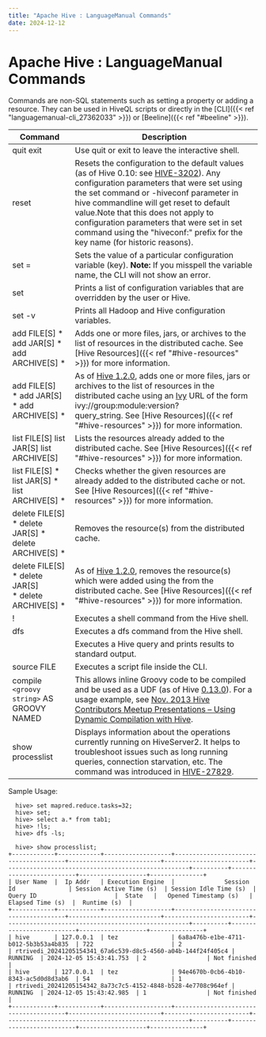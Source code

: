 ```yaml
---
title: "Apache Hive : LanguageManual Commands"
date: 2024-12-12
---
```


# Apache Hive : LanguageManual Commands

Commands are non-SQL statements such as setting a property or adding a resource. They can be used in HiveQL scripts or directly in the [CLI]({{< ref "languagemanual-cli_27362033" >}}) or [Beeline]({{< ref "#beeline" >}}).

| Command | Description |
| --- | --- |
| quit  exit | Use quit or exit to leave the interactive shell. |
| reset | Resets the configuration to the default values (as of Hive 0.10: see [HIVE-3202](https://issues.apache.org/jira/browse/HIVE-3202)). Any configuration parameters that were set using the set command or -hiveconf parameter in hive commandline will get reset to default value.Note that this does not apply to configuration parameters that were set in set command using the "hiveconf:" prefix for the key name (for historic reasons). |
| set <key>=<value> | Sets the value of a particular configuration variable (key).  **Note:** If you misspell the variable name, the CLI will not show an error. |
| set | Prints a list of configuration variables that are overridden by the user or Hive. |
| set -v | Prints all Hadoop and Hive configuration variables. |
| add FILE[S] <filepath> <filepath>*  add JAR[S] <filepath> <filepath>*  add ARCHIVE[S] <filepath> <filepath>* | Adds one or more files, jars, or archives to the list of resources in the distributed cache. See [Hive Resources]({{< ref "#hive-resources" >}}) for more information. |
| add FILE[S] <ivyurl> <ivyurl>* add JAR[S] <ivyurl> <ivyurl>* add ARCHIVE[S]<ivyurl> <ivyurl>* | As of [Hive 1.2.0](https://issues.apache.org/jira/browse/HIVE-9664), adds one or more files, jars or archives to the list of resources in the distributed cache using an [Ivy](http://ant.apache.org/ivy/) URL of the form ivy://group:module:version?query\_string. See [Hive Resources]({{< ref "#hive-resources" >}}) for more information. |
| list FILE[S]  list JAR[S]  list ARCHIVE[S] | Lists the resources already added to the distributed cache. See [Hive Resources]({{< ref "#hive-resources" >}}) for more information. |
| list FILE[S] <filepath>*  list JAR[S] <filepath>*  list ARCHIVE[S] <filepath>* | Checks whether the given resources are already added to the distributed cache or not. See [Hive Resources]({{< ref "#hive-resources" >}}) for more information. |
| delete FILE[S] <filepath>*  delete JAR[S] <filepath>*  delete ARCHIVE[S] <filepath>* | Removes the resource(s) from the distributed cache. |
| delete FILE[S] <ivyurl> <ivyurl>* delete JAR[S] <ivyurl> <ivyurl>* delete ARCHIVE[S] <ivyurl> <ivyurl>* | As of [Hive 1.2.0](https://issues.apache.org/jira/browse/HIVE-9664), removes the resource(s) which were added using the <ivyurl> from the distributed cache. See [Hive Resources]({{< ref "#hive-resources" >}}) for more information. |
| ! <command> | Executes a shell command from the Hive shell. |
| dfs <dfs command> | Executes a dfs command from the Hive shell. |
| <query string> | Executes a Hive query and prints results to standard output. |
| source FILE <filepath> | Executes a script file inside the CLI. |
| compile `<groovy string>` AS GROOVY NAMED <name> | This allows inline Groovy code to be compiled and be used as a UDF (as of Hive [0.13.0](https://issues.apache.org/jira/browse/HIVE-5252)). For a usage example, see [Nov. 2013 Hive Contributors Meetup Presentations – Using Dynamic Compilation with Hive](https://cwiki.apache.org/confluence/download/attachments/27362054/HiveContrib-Nov13-groovy_plus_hive.pptx?version=1&modificationDate=1385171856000&api=v2). |
| show processlist                                                 | Displays information about the operations currently running on HiveServer2. It helps to troubleshoot issues such as long running queries, connection starvation, etc. The command was introduced in [HIVE-27829](https://issues.apache.org/jira/browse/HIVE-27829).                                                                                                                                                                                                                                                                                                                                                                                                                         |

Sample Usage:

```
  hive> set mapred.reduce.tasks=32;
  hive> set;
  hive> select a.* from tab1;
  hive> !ls;
  hive> dfs -ls;

```
```
  hive> show processlist;
+------------+------------+-------------------+---------------------------------------+--------------------------+------------------------+----------------------------------------------------+----------+--------------------------+-------------------+---------------+
| User Name  |  Ip Addr   | Execution Engine  |              Session Id               | Session Active Time (s)  | Session Idle Time (s)  |                      Query ID                      |  State   |   Opened Timestamp (s)   | Elapsed Time (s)  |  Runtime (s)  |
+------------+------------+-------------------+---------------------------------------+--------------------------+------------------------+----------------------------------------------------+----------+--------------------------+-------------------+---------------+
| hive       | 127.0.0.1  | tez               | 6a8a476b-e1be-4711-b012-5b3b53a4b835  | 722                      | 2                      | rtrivedi_20241205154341_67a6c539-d8c5-4560-a04b-144f24f405c4 | RUNNING  | 2024-12-05 15:43:41.753  | 2                 | Not finished  |
| hive       | 127.0.0.1  | tez               | 94e4670b-0cb6-4b10-8343-ac5d0d8d3ab6  | 54                       | 1                      | rtrivedi_20241205154342_8a73c7c5-4152-4848-b528-4e7708c964ef | RUNNING  | 2024-12-05 15:43:42.985  | 1                 | Not finished  |
+------------+------------+-------------------+---------------------------------------+--------------------------+------------------------+----------------------------------------------------+----------+--------------------------+-------------------+---------------+

```
 

 

